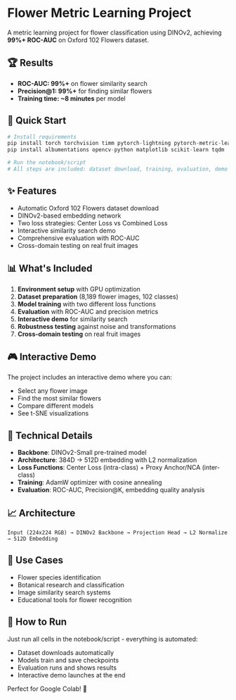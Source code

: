 # Flower Metric Learning Project

A metric learning project for flower classification using DINOv2, achieving **99%+ ROC-AUC** on Oxford 102 Flowers dataset.

## 🏆 Results
- **ROC-AUC: 99%+** on flower similarity search
- **Precision@1: 99%+** for finding similar flowers
- **Training time: ~8 minutes** per model

## 🚀 Quick Start

```python
# Install requirements
pip install torch torchvision timm pytorch-lightning pytorch-metric-learning
pip install albumentations opencv-python matplotlib scikit-learn tqdm

# Run the notebook/script
# All steps are included: dataset download, training, evaluation, demo
```

## ✨ Features
- Automatic Oxford 102 Flowers dataset download
- DINOv2-based embedding network
- Two loss strategies: Center Loss vs Combined Loss
- Interactive similarity search demo
- Comprehensive evaluation with ROC-AUC
- Cross-domain testing on real fruit images

## 📊 What's Included
1. **Environment setup** with GPU optimization
2. **Dataset preparation** (8,189 flower images, 102 classes)
3. **Model training** with two different loss functions
4. **Evaluation** with ROC-AUC and precision metrics
5. **Interactive demo** for similarity search
6. **Robustness testing** against noise and transformations
7. **Cross-domain testing** on real fruit images

## 🎮 Interactive Demo
The project includes an interactive demo where you can:
- Select any flower image
- Find the most similar flowers
- Compare different models
- See t-SNE visualizations

## 🔬 Technical Details
- **Backbone**: DINOv2-Small pre-trained model
- **Architecture**: 384D → 512D embedding with L2 normalization
- **Loss Functions**: Center Loss (intra-class) + Proxy Anchor/NCA (inter-class)
- **Training**: AdamW optimizer with cosine annealing
- **Evaluation**: ROC-AUC, Precision@K, embedding quality analysis

## 📈 Architecture
```
Input (224x224 RGB) → DINOv2 Backbone → Projection Head → L2 Normalize → 512D Embedding
```

## 🎯 Use Cases
- Flower species identification
- Botanical research and classification
- Image similarity search systems
- Educational tools for flower recognition

## 📝 How to Run
Just run all cells in the notebook/script - everything is automated:
- Dataset downloads automatically
- Models train and save checkpoints
- Evaluation runs and shows results
- Interactive demo launches at the end

Perfect for Google Colab! 🚀
